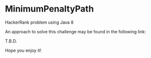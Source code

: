 # MinimumPenaltyPath
HackerRank problem using Java 8

An approach to solve this challenge may be found in the following link:

T.B.D.

Hope you enjoy it!
